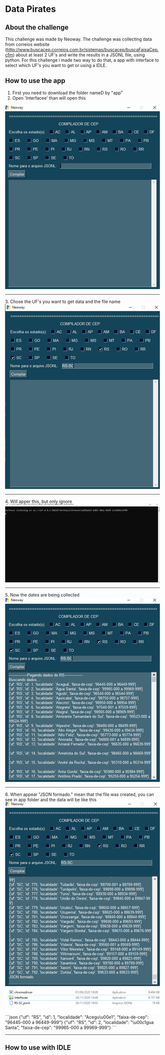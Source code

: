 # Data Pirates
##  About the challenge
 This challenge was made by Neoway. The challenge was collecting data from correios website (http://www.buscacep.correios.com.br/sistemas/buscacep/buscaFaixaCep.cfm) about at least 2 UF's and write the results in a JSONL file, using python. For this challenge i made two way to do that, a app with interface to select which UF's you want to get or using a IDLE.
 ## How to use the app
  1. First you need to download the folder nameD by "app"
  2. Open 'Interfacee' than will open this
  <img alt="IMG1" title="IMG1"  src="IMG1.png">
<hr>
  3. Chose the UF's you want to get data and the file name
  <img alt="IMG2" title="IMG2"  src="IMG2.png">
<hr>
  4. Will apper this, but only ignore
  <img alt="IMG3" title="IMG3"  src="IMG3.png">
<hr>
  5. Now the dates are being collected
  <img alt="IMG4" title="IMG4"  src="IMG4.png">
<hr>
  6. When appear "JSON formado." mean that the file was created, you can see in app folder and the data will be like this
  <img alt="IMG5" title="IMG5"  src="IMG5.png">
  <img alt="IMG6" title="IMG6"  src="IMG6.png">
 ```json
{"uf": "RS", "id": 1, "localidade": "Acegu\u00e1", "faixa-de-cep": "96445-000 a 96449-999"}
{"uf": "RS", "id": 2, "localidade": "\u00c1gua Santa", "faixa-de-cep": "99965-000 a 99969-999"}
```
 
<hr>

 ## How to use with IDLE
 
 

